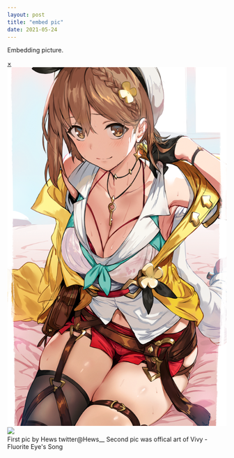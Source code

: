 ```yaml
---
layout: post
title: "embed pic"
date: 2021-05-24
---
```

Embedding picture.
<div class="lightbox" id="image1">
    <a href="#" class="close">&times;</a>
      <img src="/images/86921342_p0.png" />
  </div>
<img src="https://vivy-portal.com/assets/img/top/main/kv3_pc.jpg"/><!-- The "picture.jpg" file is located in the images folder at the root of the current web; whereas <br> is enter or line break in html --><div class="body2">First pic by Hews twitter@Hews__
Second pic was offical art of Vivy -Fluorite Eye's Song
</div>
